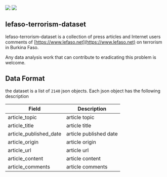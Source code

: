 <p>
  <img src="https://img.shields.io/badge/version-1.0.0-brightgreen">
  <img src="https://img.shields.io/badge/last update-21/09/2023-brightgreen">
</p>

## lefaso-terrorism-dataset
lefaso-terrorism-dataset is a collection of press articles and Internet users comments of [https://www.lefaso.net](https://www.lefaso.net) on terrorism in Burkina Faso.

Any data analysis work that can contribute to eradicating this problem is welcome.

## Data Format

the dataset is a list of ``2140`` json objects. Each json object has the following description

<div align="center">


| Field                  | Description            |
|------------------------|------------------------|
| article_topic          | article topic          |
| article_title          | article title          |
| article_published_date | article published date |
| article_origin         | article origin         |
| article_url            | article url            |
| article_content        | article content        |
| article_comments       | article comments       |

</div>
